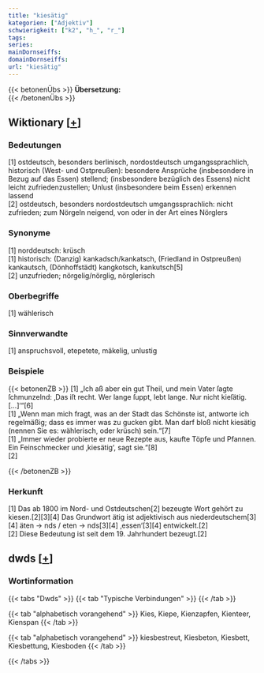```yaml
---
title: "kiesätig"
kategorien: ["Adjektiv"]
schwierigkeit: ["k2", "h_", "r_"]
tags:
series:
mainDornseiffs:
domainDornseiffs:
url: "kiesätig"
---
```


{{< betonenÜbs >}}
**Übersetzung:**  
{{< /betonenÜbs >}}

## Wiktionary [[+](https://de.wiktionary.org/wiki/kiesätig)]

### Bedeutungen
[1] ostdeutsch, besonders berlinisch, nordostdeutsch umgangssprachlich, historisch (West- und Ostpreußen): besondere Ansprüche (insbesondere in Bezug auf das Essen) stellend; (insbesondere bezüglich des Essens) nicht leicht zufriedenzustellen; Unlust (insbesondere beim Essen) erkennen lassend  
[2] ostdeutsch, besonders nordostdeutsch umgangssprachlich: nicht zufrieden; zum Nörgeln neigend, von oder in der Art eines Nörglers  

### Synonyme
[1] norddeutsch: krüsch  
[1] historisch: (Danzig) kankadsch/kankatsch, (Friedland in Ostpreußen) kankautsch, (Dönhoffstädt) kangkotsch, kankutsch[5]  
[2] unzufrieden; nörgelig/nörglig, nörglerisch  

### Oberbegriffe
[1] wählerisch  

### Sinnverwandte
[1] anspruchsvoll, etepetete, mäkelig, unlustig  

### Beispiele
{{< betonenZB >}}
[1] „Ich aß aber ein gut Theil, und mein Vater ſagte ſchmunzelnd: ‚Das iſt recht. Wer lange ſuppt, lebt lange. Nur nicht kieſätig. […]‘“[6]  
[1] „Wenn man mich fragt, was an der Stadt das Schönste ist, antworte ich regelmäßig; dass es immer was zu gucken gibt. Man darf bloß nicht kiesätig (nennen Sie es: wählerisch, oder krüsch) sein.“[7]  
[1] „Immer wieder probierte er neue Rezepte aus, kaufte Töpfe und Pfannen. Ein Feinschmecker und ‚kiesätig‘, sagt sie.“[8]  
[2]  

{{< /betonenZB >}}
### Herkunft
[1] Das ab 1800 im Nord- und Ostdeutschen[2] bezeugte Wort gehört zu kiesen.[2][3][4] Das Grundwort ätig ist adjektivisch aus niederdeutschem[3][4] äten → nds / eten → nds[3][4] ‚essen‘[3][4] entwickelt.[2]  
[2] Diese Bedeutung ist seit dem 19. Jahrhundert bezeugt.[2]  



## dwds [[+](https://www.dwds.de/wb/kiesätig)]

### Wortinformation
{{< tabs "Dwds" >}}
{{< tab "Typische Verbindungen" >}}
{{< /tab >}}

{{< tab "alphabetisch vorangehend" >}}
Kies, Kiepe, Kienzapfen, Kienteer, Kienspan
{{< /tab >}}

{{< tab "alphabetisch vorangehend" >}}
kiesbestreut, Kiesbeton, Kiesbett, Kiesbettung, Kiesboden
{{< /tab >}}

{{< /tabs >}}


